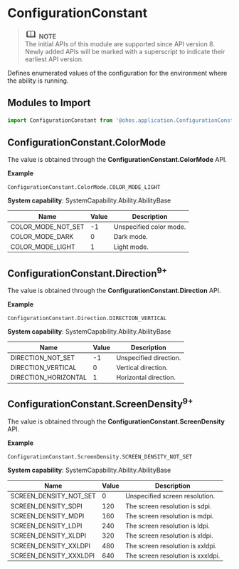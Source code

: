 # ConfigurationConstant

> ![icon-note.gif](public_sys-resources/icon-note.gif) **NOTE**<br/>
> The initial APIs of this module are supported since API version 8. Newly added APIs will be marked with a superscript to indicate their earliest API version.


Defines enumerated values of the configuration for the environment where the ability is running.


## Modules to Import

  
```js
import ConfigurationConstant from '@ohos.application.ConfigurationConstant';
```


## ConfigurationConstant.ColorMode

The value is obtained through the **ConfigurationConstant.ColorMode** API.

**Example**

```
ConfigurationConstant.ColorMode.COLOR_MODE_LIGHT
```

**System capability**: SystemCapability.Ability.AbilityBase

| Name| Value| Description| 
| -------- | -------- | -------- |
| COLOR_MODE_NOT_SET | -1 | Unspecified color mode.| 
| COLOR_MODE_DARK | 0 | Dark mode.| 
| COLOR_MODE_LIGHT | 1 | Light mode.| 


## ConfigurationConstant.Direction<sup>9+</sup>

The value is obtained through the **ConfigurationConstant.Direction** API.

**Example**

```
ConfigurationConstant.Direction.DIRECTION_VERTICAL
```

**System capability**: SystemCapability.Ability.AbilityBase

| Name| Value| Description| 
| -------- | -------- | -------- |
| DIRECTION_NOT_SET | -1 | Unspecified direction.| 
| DIRECTION_VERTICAL | 0 | Vertical direction.| 
| DIRECTION_HORIZONTAL | 1 | Horizontal direction.| 


## ConfigurationConstant.ScreenDensity<sup>9+</sup>

The value is obtained through the **ConfigurationConstant.ScreenDensity** API.

**Example**

```
ConfigurationConstant.ScreenDensity.SCREEN_DENSITY_NOT_SET
```

**System capability**: SystemCapability.Ability.AbilityBase

| Name| Value| Description| 
| -------- | -------- | -------- |
| SCREEN_DENSITY_NOT_SET | 0 | Unspecified screen resolution.| 
| SCREEN_DENSITY_SDPI | 120 | The screen resolution is sdpi.| 
| SCREEN_DENSITY_MDPI | 160 | The screen resolution is mdpi.| 
| SCREEN_DENSITY_LDPI | 240 | The screen resolution is ldpi.| 
| SCREEN_DENSITY_XLDPI | 320 | The screen resolution is xldpi.| 
| SCREEN_DENSITY_XXLDPI | 480 | The screen resolution is xxldpi.| 
| SCREEN_DENSITY_XXXLDPI | 640 | The screen resolution is xxxldpi.| 
